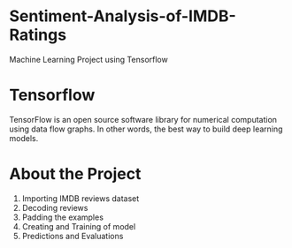 # Sentiment-Analysis-of-IMDB-Ratings
Machine Learning Project using Tensorflow

# Tensorflow
TensorFlow is an open source software library for numerical computation using data flow graphs. In other words, the best way to build deep learning models.

# About the Project
1. Importing IMDB reviews dataset
2. Decoding reviews
3. Padding the examples
4. Creating and Training of model
5. Predictions and Evaluations
